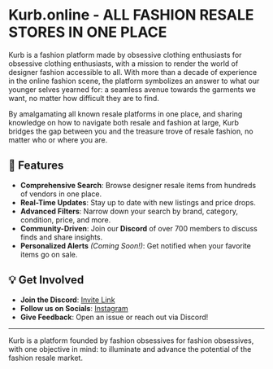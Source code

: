 # Kurb.online - ALL FASHION RESALE STORES IN ONE PLACE

Kurb is a fashion platform made by obsessive clothing enthusiasts for obsessive clothing enthusiasts, with a mission to render the world of designer fashion accessible to all. With more than a decade of experience in the online fashion scene, the platform symbolizes an answer to what our younger selves yearned for: a seamless avenue towards the garments we want, no matter how difficult they are to find.

By amalgamating all known resale platforms in one place, and sharing knowledge on how to navigate both resale and fashion at large, Kurb bridges the gap between you and the treasure trove of resale fashion, no matter who or where you are.

## 🚀 Features
- **Comprehensive Search**: Browse designer resale items from hundreds of vendors in one place.
- **Real-Time Updates**: Stay up to date with new listings and price drops.
- **Advanced Filters**: Narrow down your search by brand, category, condition, price, and more.
- **Community-Driven**: Join our **Discord** of over 700 members to discuss finds and share insights.
- **Personalized Alerts** *(Coming Soon!)*: Get notified when your favorite items go on sale.

## 💡 Get Involved
- **Join the Discord**: [Invite Link](https://discord.gg/jSh7n6ju8H)
- **Follow us on Socials**: [Instagram](https://www.instagram.com/kurb.online)
- **Give Feedback**: Open an issue or reach out via Discord!

---

Kurb is a platform founded by fashion obsessives for fashion obsessives, with one objective in mind: to illuminate and advance the potential of the fashion resale market. 
